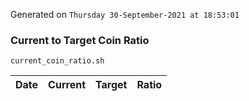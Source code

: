 Generated on `Thursday 30-September-2021 at 18:53:01`

### Current to Target Coin Ratio
`current_coin_ratio.sh`

Date|Current|Target|Ratio
---|---|---|---
